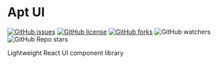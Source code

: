# Apt UI

[![GitHub issues](https://img.shields.io/github/issues/Loisir/apt-ui?style=flat-square)](https://github.com/loisir/apt-ui/issues)
[![GitHub license](https://img.shields.io/github/license/Loisir/apt-ui?style=flat-square)](https://github.com/Loisir/apt-ui)
[![GitHub forks](https://img.shields.io/github/forks/Loisir/apt-ui?style=flat-square)](https://github.com/Loisir/apt-ui/network/members)
![GitHub watchers](https://img.shields.io/github/watchers/Loisir/apt-ui?style=flat-square)
![GitHub Repo stars](https://img.shields.io/github/stars/Loisir/apt-ui?style=flat-square)
  
Lightweight React UI component library
